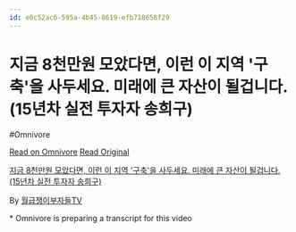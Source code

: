 ```yaml
---
id: e0c52ac6-595a-4b45-8619-efb718658f29
---
```


# 지금 8천만원 모았다면, 이런 이 지역 '구축'을 사두세요. 미래에 큰 자산이 될겁니다. (15년차 실전 투자자 송희구)
#Omnivore
 
[Read on Omnivore](https://omnivore.app/me/https-www-youtube-com-watch-v-lg-xlc-p-kr-vz-q-190ba402ab3)
[Read Original](https://www.youtube.com/watch?v=lgXlcPKrVzQ)
 
[지금 8천만원 모았다면, 이런 이 지역 '구축'을 사두세요. 미래에 큰 자산이 될겁니다. (15년차 실전 투자자 송희구)](https://www.youtube.com/watch?v=lgXlcPKrVzQ)

By [월급쟁이부자들TV](https://www.youtube.com/@weolbu%5Fofficial)

\* Omnivore is preparing a transcript for this video